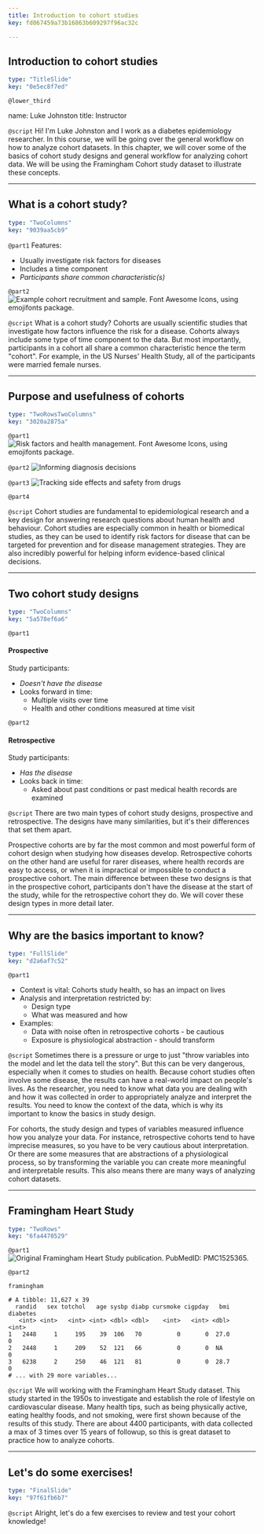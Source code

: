 ```yaml
---
title: Introduction to cohort studies
key: fd067459a73b16863b609297f96ac32c

---
```

## Introduction to cohort studies

```yaml
type: "TitleSlide"
key: "0e5ec8f7ed"
```

`@lower_third`

name: Luke Johnston
title: Instructor


`@script`
Hi! I'm Luke Johnston and I work as a diabetes epidemiology researcher. In this course, we will be going over the general workflow on how to analyze cohort datasets. In this chapter, we will cover some of the basics of cohort study designs and general workflow for analyzing cohort data. We will be using the Framingham Cohort study dataset to illustrate these concepts.


---
## What is a cohort study?

```yaml
type: "TwoColumns"
key: "9039aa5cb9"
```

`@part1`
Features:
- Usually investigate risk factors for diseases
- Includes a time component 
- *Participants share common characteristic(s)*


`@part2`
![Example cohort recruitment and sample. Font Awesome Icons, using emojifonts package.](http://s3.amazonaws.com/assets.datacamp.com/production/repositories/2079/datasets/4f1ae5179ba09672f8f19c1a005b71d883467a2c/plot-cohort-sample.png)


`@script`
What is a cohort study? Cohorts are usually scientific studies that investigate how factors influence the risk for a disease. Cohorts always include some type of time component to the data. But most importantly, participants in a cohort all share a common characteristic hence the term "cohort". For example, in the US Nurses' Health Study, all of the participants were married female nurses.


---
## Purpose and usefulness of cohorts

```yaml
type: "TwoRowsTwoColumns"
key: "3020a2875a"
```

`@part1`
![Risk factors and health management. Font Awesome Icons, using emojifonts package.](http://s3.amazonaws.com/assets.datacamp.com/production/repositories/2079/datasets/c3805372fcdf0f8d07a371a2a3167578bed0a36f/plot-purpose-risk-factors.png)


`@part2`
![Informing diagnosis decisions](http://s3.amazonaws.com/assets.datacamp.com/production/repositories/2079/datasets/e820bcda71d9330dfe338754432df5fd316a2b7a/plot-purpose-diagnosis.png)


`@part3`
![Tracking side effects and safety from drugs](http://s3.amazonaws.com/assets.datacamp.com/production/repositories/2079/datasets/62af4f9f6bf1799107925f3a937b84ab945ba2f9/plot-purpose-side-effects.png)


`@part4`



`@script`
Cohort studies are fundamental to epidemiological research and a key design for answering research questions about human health and behaviour. Cohort studies are especially common in health or biomedical studies, as they can be used to identify risk factors for disease that can be targeted for prevention and for disease management strategies. They are also incredibly powerful for helping inform evidence-based clinical decisions.


---
## Two cohort study designs

```yaml
type: "TwoColumns"
key: "5a578ef6a6"
```

`@part1`
#### Prospective

Study participants:

- *Doesn't have the disease*
- Looks forward in time:
    - Multiple visits over time
    - Health and other conditions measured at time visit


`@part2`
#### Retrospective

Study participants:

- *Has the disease* 
- Looks back in time:
    - Asked about past conditions or past medical health records are examined


`@script`
There are two main types of cohort study designs, prospective and retrospective. The designs have many similarities, but it's their differences that set them apart.

Prospective cohorts are by far the most common and most powerful form of cohort design when studying how diseases develop. Retrospective cohorts on the other hand are useful for rarer diseases, where health records are easy to access, or when it is impractical or impossible to conduct a prospective cohort. The main difference between these two designs is that in the prospective cohort, participants don't have the disease at the start of the study, while for the retrospective cohort they do. We will cover these design types in more detail later.


---
## Why are the basics important to know?

```yaml
type: "FullSlide"
key: "d2a6af7c52"
```

`@part1`
- Context is vital: Cohorts study health, so has an impact on lives
- Analysis and interpretation restricted by:
    - Design type
    - What was measured and how
- Examples: 
    - Data with noise often in retrospective cohorts - be cautious
    - Exposure is physiological abstraction - should transform


`@script`
Sometimes there is a pressure or urge to just "throw variables into the model and let the data tell the story". But this can be very dangerous, especially when it comes to studies on health. Because cohort studies often involve some disease, the results can have a real-world impact on people's lives. As the researcher, you need to know what data you are dealing with and how it was collected in order to appropriately analyze and interpret the results. You need to know the context of the data, which is why its important to know the basics in study design.

For cohorts, the study design and types of variables measured influence how you analyze your data. For instance, retrospective cohorts tend to have imprecise measures, so you have to be very cautious about interpretation. Or there are some measures that are abstractions of a physiological process, so by transforming the variable you can create more meaningful and interpretable results. This also means there are many ways of analyzing cohort datasets.


---
## Framingham Heart Study

```yaml
type: "TwoRows"
key: "6fa4470529"
```

`@part1`
![Original Framingham Heart Study publication. PubMedID: PMC1525365.](http://s3.amazonaws.com/assets.datacamp.com/production/repositories/2079/datasets/fb4a5797d1d3f1ea761ce274b23248e606775bf0/framingham-study.png)


`@part2`
```{r}
framingham
```

```
# A tibble: 11,627 x 39
  randid   sex totchol   age sysbp diabp cursmoke cigpday   bmi diabetes
   <int> <int>   <int> <int> <dbl> <dbl>    <int>   <int> <dbl>    <int>
1   2448     1     195    39  106   70          0       0  27.0        0
2   2448     1     209    52  121   66          0       0  NA          0
3   6238     2     250    46  121   81          0       0  28.7        0
# ... with 29 more variables...
```


`@script`
We will working with the Framingham Heart Study dataset. This study started in the 1950s to investigate and establish the role of lifestyle on cardiovascular disease. Many health tips, such as being physically active, eating healthy foods, and not smoking, were first shown because of the results of this study. There are about 4400 participants, with data collected a max of 3 times over 15 years of followup, so this is great dataset to practice how to analyze cohorts.


---
## Let's do some exercises!

```yaml
type: "FinalSlide"
key: "97f61fb6b7"
```

`@script`
Alright, let's do a few exercises to review and test your cohort knowledge!

